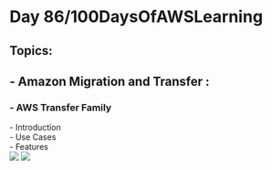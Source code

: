 <h1> Day 86/100DaysOfAWSLearning </h1>
<h2> Topics: </h2>

 <h2>  - Amazon Migration and Transfer : </h2>


<h3> - AWS Transfer Family </h3> 
      - Introduction <br>
      - Use Cases <br>
      - Features <br>
      
      
               
<img src = "https://github.com/thetechgirlgita/100-days-of-aws-learning/blob/master/Images/Day85/85_1.jpg?raw=true">
<img src = "https://github.com/thetechgirlgita/100-days-of-aws-learning/blob/master/Images/Day85/85_2.jpg?raw=true">
